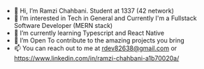 - 👋 Hi, I’m Ramzi Chahbani. Student at 1337 (42 network)
- 👀 I’m interested in Tech in General and Currently I'm a Fullstack Software Developer (MERN stack)
- 🌱 I’m currently learning Typescript and React Native
- 💞️ I’m Open To contribute to the amazing projects you bring
- 📫 You can reach out to me at rdev82638@gmail.com or https://www.linkedin.com/in/ramzi-chahbani-a1b70020a/
